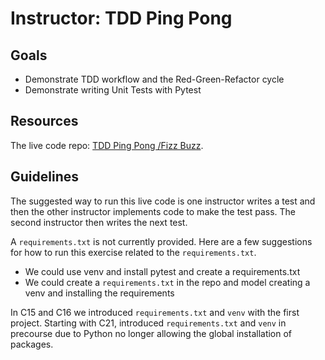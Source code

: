 # Instructor: TDD Ping Pong

## Goals
- Demonstrate TDD workflow and the Red-Green-Refactor cycle
- Demonstrate writing Unit Tests with Pytest

## Resources
The live code repo: [TDD Ping Pong /Fizz Buzz](https://github.com/AdaGold/tdd-ping-pong).

## Guidelines
The suggested way to run this live code is one instructor writes a test and then the other instructor implements code to make the test pass. The second instructor then writes the next test.

A `requirements.txt` is not currently provided. Here are a few suggestions for how to run this exercise related to the `requirements.txt`.
- We could use venv and install pytest and create a requirements.txt
- We could create a `requirements.txt` in the repo and model creating a venv and installing the requirements

In C15 and C16 we introduced `requirements.txt` and `venv` with the first project. Starting with C21, introduced `requirements.txt` and `venv` in precourse due to Python no longer allowing the global installation of packages. 